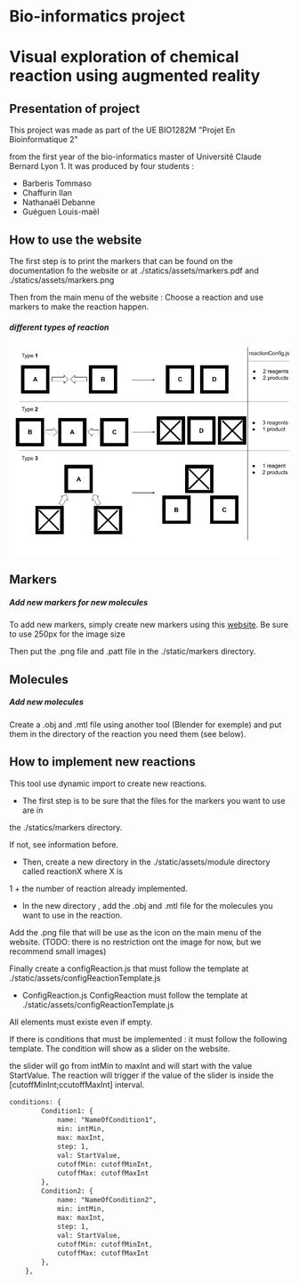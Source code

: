 # Bio-informatics project

# Visual exploration of chemical reaction using augmented reality

## Presentation of project

This project was made as part of the UE BIO1282M "Projet En Bioinformatique 2"

from the first year of the bio-informatics master of Université Claude Bernard Lyon 1.
It was produced by four students : 
* Barberis Tommaso 
* Chaffurin Ilan
* Nathanaël Debanne
*  Guéguen Louis-maël

## How to use the website

The first step is to print the markers that can be found on the documentation fo the website or at ./statics/assets/markers.pdf and ./statics/assets/markers.png

Then from the main menu of the website : Choose a reaction and use markers to make the reaction happen.
##### different types of reaction


![Reactions type](./static/assets/Disegno_senza_titolo.png "Reactions type" )


## Markers 
##### Add new markers for new molecules  
To add new markers, simply create new markers using this [website](https://jeromeetienne.github.io/AR.js/three.js/examples/marker-training/examples/generator.html). Be sure to use 250px for the image size

 Then put the .png file and .patt file in the ./static/markers directory. 

## Molecules
##### Add new molecules 
Create a .obj and .mtl file using another tool (Blender for exemple) and put them in the directory of the reaction you need them (see  below). 

## How to implement new reactions
 This tool use dynamic import to create new reactions.
* The first step is to be sure that the files for the markers you want to use are in

the ./statics/markers directory. 
 
 If not, see information before.
 
* Then, create a new directory in the ./static/assets/module directory called reactionX where X is 
 
1 + the number of reaction already implemented.
 
* In the new directory , add the .obj and .mtl file for the molecules you want to use in the reaction.


Add the .png file that will be use as the icon on the main menu of the website. (TODO: there is no restriction ont the image for now, but we recommend small images)

Finally create a configReaction.js that must follow the template at ./static/assets/configReactionTemplate.js

* ConfigReaction.js
ConfigReaction must follow the template at ./static/assets/configReactionTemplate.js

All elements must existe even if empty.

If there is conditions that must be implemented : it must follow the following template. The condition will show as a slider on the website.

the slider will go from intMin to maxInt and will start with the value StartValue. The reaction will trigger if the value of the slider is inside the [cutoffMinInt;ccutoffMaxInt] interval.
```
conditions: {
        Condition1: {
            name: "NameOfCondition1",
            min: intMin,
            max: maxInt,
            step: 1,
            val: StartValue,
            cutoffMin: cutoffMinInt,
            cutoffMax: cutoffMaxInt
        },
        Condition2: {
            name: "NameOfCondition2",
            min: intMin,
            max: maxInt,
            step: 1,
            val: StartValue,
            cutoffMin: cutoffMinInt,
            cutoffMax: cutoffMaxInt
        },
    },

```
